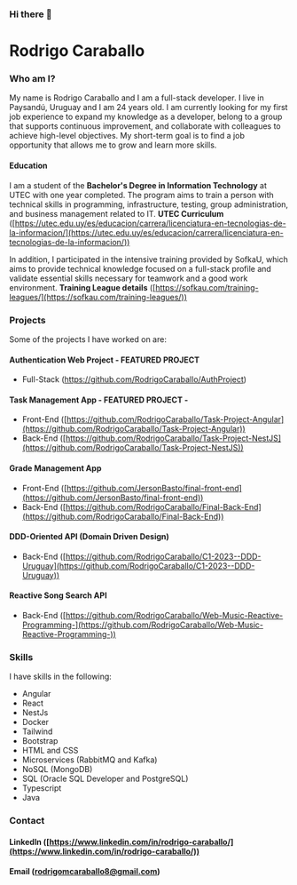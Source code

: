 ### Hi there 👋

#   Rodrigo Caraballo

### Who am I?

My name is Rodrigo Caraballo and I am a full-stack developer. I live in Paysandú, Uruguay and I am 24 years old. I am currently looking for my first job experience to expand my knowledge as a developer, belong to a group that supports continuous improvement, and collaborate with colleagues to achieve high-level objectives. My short-term goal is to find a job opportunity that allows me to grow and learn more skills.

#### Education

I am a student of the **Bachelor's Degree in Information Technology** at UTEC with one year completed. The program aims to train a person with technical skills in programming, infrastructure, testing, group administration, and business management related to IT. **UTEC Curriculum** ([https://utec.edu.uy/es/educacion/carrera/licenciatura-en-tecnologias-de-la-informacion/](https://utec.edu.uy/es/educacion/carrera/licenciatura-en-tecnologias-de-la-informacion/))

In addition, I participated in the intensive training provided by SofkaU, which aims to provide technical knowledge focused on a full-stack profile and validate essential skills necessary for teamwork and a good work environment. **Training League details** ([https://sofkau.com/training-leagues/](https://sofkau.com/training-leagues/))

### Projects

Some of the projects I have worked on are:
#### Authentication Web Project - FEATURED PROJECT

-  Full-Stack (https://github.com/RodrigoCaraballo/AuthProject)

#### Task Management App - FEATURED PROJECT -

-   Front-End ([https://github.com/RodrigoCaraballo/Task-Project-Angular](https://github.com/RodrigoCaraballo/Task-Project-Angular))
-   Back-End ([https://github.com/RodrigoCaraballo/Task-Project-NestJS](https://github.com/RodrigoCaraballo/Task-Project-NestJS))

#### Grade Management App

-   Front-End ([https://github.com/JersonBasto/final-front-end](https://github.com/JersonBasto/final-front-end))
-   Back-End ([https://github.com/RodrigoCaraballo/Final-Back-End](https://github.com/RodrigoCaraballo/Final-Back-End))

#### DDD-Oriented API (Domain Driven Design)

-   Back-End ([https://github.com/RodrigoCaraballo/C1-2023--DDD-Uruguay](https://github.com/RodrigoCaraballo/C1-2023--DDD-Uruguay))

#### Reactive Song Search API

-   Back-End ([https://github.com/RodrigoCaraballo/Web-Music-Reactive-Programming-](https://github.com/RodrigoCaraballo/Web-Music-Reactive-Programming-))

### Skills

I have skills in the following:

-  Angular
-  React
-  NestJs
-   Docker
-   Tailwind
-   Bootstrap
-   HTML and CSS
-   Microservices (RabbitMQ and Kafka)
-   NoSQL (MongoDB)
-   SQL (Oracle SQL Developer and PostgreSQL)
-   Typescript
-   Java

### Contact

#### LinkedIn ([https://www.linkedin.com/in/rodrigo-caraballo/](https://www.linkedin.com/in/rodrigo-caraballo/))

#### Email ([rodrigomcaraballo8@gmail.com](mailto:rodrigomcaraballo8@gmail.com))
